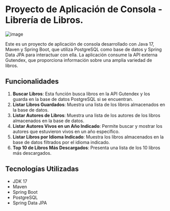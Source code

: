 # Proyecto de Aplicación de Consola - Librería de Libros.

![image](https://github.com/framirezj/MyLibrary/assets/12649259/70ebfb04-379d-494c-9a7c-7e353d38f124)


Este es un proyecto de aplicación de consola desarrollado con Java 17, Maven y Spring Boot, que utiliza PostgreSQL como base de datos y Spring Data JPA para interactuar con ella. La aplicación consume la API externa Gutendex, que proporciona información sobre una amplia variedad de libros.

## Funcionalidades

1. **Buscar Libros**: Esta función busca libros en la API Gutendex y los guarda en la base de datos PostgreSQL si se encuentran.
2. **Listar Libros Guardados**: Muestra una lista de los libros almacenados en la base de datos.
3. **Listar Autores de Libros**: Muestra una lista de los autores de los libros almacenados en la base de datos.
4. **Listar Autores Vivos en un Año Indicado**: Permite buscar y mostrar los autores que estuvieron vivos en un año específico.
5. **Listar Libros por Idioma Indicado**: Muestra los libros almacenados en la base de datos filtrados por el idioma indicado.
6. **Top 10 de Libros Más Descargados**: Presenta una lista de los 10 libros más descargados.

## Tecnologías Utilizadas

- JDK 17
- Maven
- Spring Boot
- PostgreSQL
- Spring Data JPA
